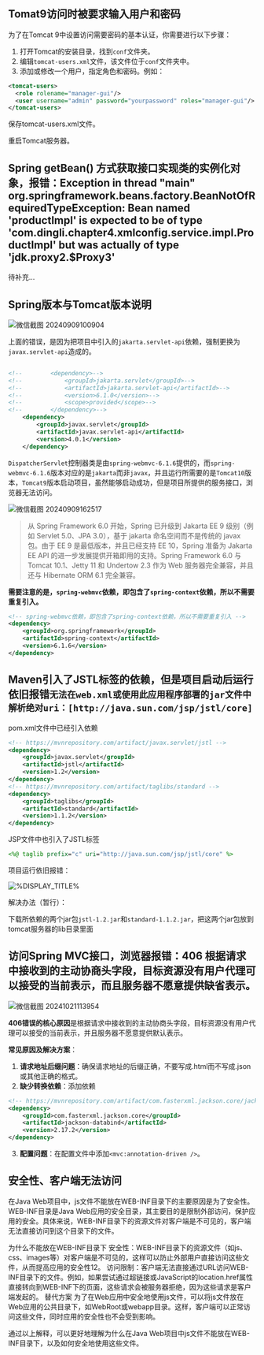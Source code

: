 

## Tomat9访问时被要求输入用户和密码

为了在Tomcat 9中设置访问需要密码的基本认证，你需要进行以下步骤：

1.  打开Tomcat的安装目录，找到`conf`文件夹。
2.  编辑`tomcat-users.xml`文件，该文件位于`conf`文件夹中。
3.  添加或修改一个用户，指定角色和密码。例如：

```xml
<tomcat-users>
  <role rolename="manager-gui"/>
  <user username="admin" password="yourpassword" roles="manager-gui"/>
</tomcat-users>
```

保存tomcat-users.xml文件。

重启Tomcat服务器。



## Spring getBean() 方式获取接口实现类的实例化对象，报错：Exception in thread "main" org.springframework.beans.factory.BeanNotOfRequiredTypeException: Bean named 'productImpl' is expected to be of type 'com.dingli.chapter4.xmlconfig.service.impl.ProductImpl' but was actually of type 'jdk.proxy2.$Proxy3'

待补充...



## Spring版本与Tomcat版本说明

![微信截图 20240909100904](https://img.picgo.net/2024/09/09/_20240909100904d33d770d1bffe101.jpeg)

上面的错误，是因为把项目中引入的`jakarta.servlet-api`依赖，强制更换为`javax.servlet-api`造成的。

```xml

<!--        <dependency>-->
<!--            <groupId>jakarta.servlet</groupId>-->
<!--            <artifactId>jakarta.servlet-api</artifactId>-->
<!--            <version>6.1.0</version>-->
<!--            <scope>provided</scope>-->
<!--        </dependency>-->
    <dependency>
        <groupId>javax.servlet</groupId>
        <artifactId>javax.servlet-api</artifactId>
        <version>4.0.1</version>
    </dependency>

```

`DispatcherServlet`控制器类是由`spring-webmvc-6.1.6`提供的，而`spring-webmvc-6.1.6`版本对应的是`jakarta`而非`javax`，并且运行所需要的是`Tomcat10`版本，`Tomcat9`版本启动项目，虽然能够启动成功，但是项目所提供的服务接口，浏览器无法访问。

![微信截图 20240909162517](https://img.picgo.net/2024/09/09/_20240909162517a0e9272df12e73ba.jpeg)

> 从 Spring Framework 6.0 开始，Spring 已升级到 Jakarta EE 9 级别（例如 Servlet 5.0、JPA 3.0），基于 jakarta 命名空间而不是传统的 javax 包。由于 EE 9 是最低版本，并且已经支持 EE 10，Spring 准备为 Jakarta EE API 的进一步发展提供开箱即用的支持。Spring Framework 6.0 与 Tomcat 10.1、Jetty 11 和 Undertow 2.3 作为 Web 服务器完全兼容，并且还与 Hibernate ORM 6.1 完全兼容。

**需要注意的是，`spring-webmvc`依赖，即包含了`spring-context`依赖，所以不需要重复引入。**

```xml
<!-- spring-webmvc依赖，即包含了spring-context依赖，所以不需要重复引入 -->
<dependency>
    <groupId>org.springframework</groupId>
    <artifactId>spring-context</artifactId>
    <version>6.1.6</version>
</dependency>
```



## Maven引入了JSTL标签的依赖，但是项目启动后运行依旧报错`无法在web.xml或使用此应用程序部署的jar文件中解析绝对uri：[http://java.sun.com/jsp/jstl/core]`

pom.xml文件中已经引入依赖

```xml
<!-- https://mvnrepository.com/artifact/javax.servlet/jstl -->
<dependency>
    <groupId>javax.servlet</groupId>
    <artifactId>jstl</artifactId>
    <version>1.2</version>
</dependency>
<!-- https://mvnrepository.com/artifact/taglibs/standard -->
<dependency>
    <groupId>taglibs</groupId>
    <artifactId>standard</artifactId>
    <version>1.1.2</version>
</dependency>
```

JSP文件中也引入了JSTL标签

```jsp
<%@ taglib prefix="c" uri="http://java.sun.com/jsp/jstl/core" %>
```

项目运行依旧报错：

![%DISPLAY_TITLE%](https://img.picgo.net/2024/09/19/_20240919091411264cb83270323cba.jpeg)

解决办法（暂行）：

下载所依赖的两个jar包`jstl-1.2.jar`和`standard-1.1.2.jar`，把这两个jar包放到tomcat服务器的lib目录里面



## 访问Spring MVC接口，浏览器报错：406 根据请求中接收到的主动协商头字段，目标资源没有用户代理可以接受的当前表示，而且服务器不愿意提供缺省表示。

![微信截图 20241021113954](https://img.picgo.net/2024/10/21/_2024102111395494e13c4a25e76e55.jpeg)



**406错误的核心原因**‌是根据请求中接收到的主动协商头字段，目标资源没有用户代理可以接受的当前表示，并且服务器不愿意提供默认表示‌。

**常见原因及解决方案**‌：

1. **请求地址后缀问题**‌：确保请求地址的后缀正确，不要写成.html而不写成.json或其他正确的格式‌。
2. **缺少转换依赖**‌：添加依赖
```xml
<!-- https://mvnrepository.com/artifact/com.fasterxml.jackson.core/jackson-databind -->
<dependency>
    <groupId>com.fasterxml.jackson.core</groupId>
    <artifactId>jackson-databind</artifactId>
    <version>2.17.2</version>
</dependency>
```
3. **配置问题**‌：在配置文件中添加`<mvc:annotation-driven />`。

## 安全性、客户端无法访问

在Java Web项目中，js文件不能放在WEB-INF目录下的主要原因是为了安全性。WEB-INF目录是Java Web应用的安全目录，其主要目的是限制外部访问，保护应用的安全。具体来说，WEB-INF目录下的资源文件对客户端是不可见的，客户端无法直接访问到这个目录下的文件‌。

为什么不能放在WEB-INF目录下
‌安全性‌：WEB-INF目录下的资源文件（如js、css、images等）对客户端是不可见的，这样可以防止外部用户直接访问这些文件，从而提高应用的安全性‌12。
‌访问限制‌：客户端无法直接通过URL访问WEB-INF目录下的文件。例如，如果尝试通过超链接或JavaScript的location.href属性直接转向到WEB-INF下的页面，这些请求会被服务器拒绝，因为这些请求是客户端发起的‌。
替代方案
为了在Web应用中安全地使用js文件，可以将js文件放在Web应用的公共目录下，如WebRoot或webapp目录。这样，客户端可以正常访问这些文件，同时应用的安全性也不会受到影响‌。

通过以上解释，可以更好地理解为什么在Java Web项目中js文件不能放在WEB-INF目录下，以及如何安全地使用这些文件。